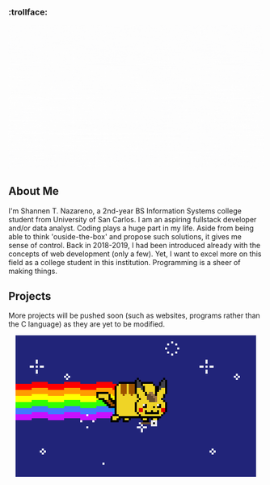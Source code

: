 ### :trollface:

<p align="center">
  <img src="intro2.gif" alt="animated" />
</p>
<div>
  <h2>About Me</h2>
  <p>
  I'm Shannen T. Nazareno, a 2nd-year BS Information Systems college student from University of San Carlos. I am an aspiring fullstack developer and/or data analyst. Coding plays a huge part in my life. Aside from being able to think 'ouside-the-box' and propose such solutions, it gives me sense of control. Back in 2018-2019, I had been introduced already with the concepts of web development (only a few). Yet, I want to excel more on this field as a college student in this institution. Programming is a sheer of making things. 
  </p>
</div>
<div>
  <h2>Projects</h2>
   <p>More projects will be pushed soon (such as websites, programs rather than the C language) as they are yet to be modified. </p>
</div>
<p align="center">
  <img src="e847f007653d406146a41c9ec6b034d5.gif" alt="animated" />
</p>
<br>
<br>
